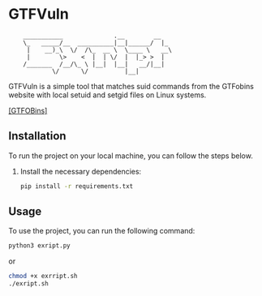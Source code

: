 
# GTFVuln
```
    ___________              .__        __    
    \_   _____/__  __________|__|______/  |_  
     |    __)_\  \/  /\_  __ \  \____ \   __\ 
     |        \>    <  |  | \/  |  |_> >  |   
    /_______  /__/\_ \ |__|  |__|   __/|__|   
            \/      \/          |__|          
```


GTFVuln is a simple tool that matches suid commands from the GTFobins website with local setuid and setgid files on Linux systems.


[[GTFOBins]](https://gtfobins.github.io/)
## Installation

To run the project on your local machine, you can follow the steps below.

1. Install the necessary dependencies:

    ```bash
    pip install -r requirements.txt
    ```

## Usage

To use the project, you can run the following command:

```bash
python3 exript.py
```
or 
```bash
chmod +x exrript.sh
./exript.sh
```
